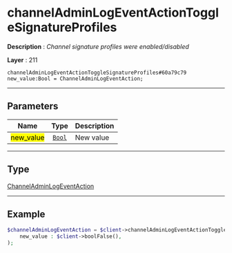 # channelAdminLogEventActionToggleSignatureProfiles

**Description** : *Channel signature profiles were enabled/disabled*

**Layer** : 211

```tl
channelAdminLogEventActionToggleSignatureProfiles#60a79c79 new_value:Bool = ChannelAdminLogEventAction;
```

---

## Parameters

| Name | Type | Description |
| :---: | :---: | :--- |
| <mark>new_value</mark> | [`Bool`](type/Bool) | New value |

---

## Type

[ChannelAdminLogEventAction](type/ChannelAdminLogEventAction)

---

## Example

```php
$channelAdminLogEventAction = $client->channelAdminLogEventActionToggleSignatureProfiles(
	new_value : $client->boolFalse(),
);
```